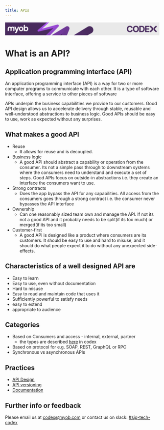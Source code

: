 ```yaml
---
title: APIs
---
```

<!-- confluence-page-id: 9293923284 -->
![](../assets/BANNER.png)

# What is an API?

## Application programming interface (API)

An application programming interface (API) is a way for two or more computer programs to communicate with each other. It is a type of software interface, offering a service to other pieces of software

APIs underpin the business capabilities we provide to our customers. Good API design allows us to accelerate delivery through stable, reusable and well-understood abstractions to business logic. Good APIs should be easy to use, work as expected without any surprises.

## What makes a good API

- Reuse
  - It allows for reuse and is decoupled.
- Business logic
  - A good API should abstract a capability or operation from the consumer. Its not a simple pass through to downstream systems where the consumers need to understand and execute a set of steps. Good APIs focus on outside-in abstractions i.e. they create an interface the consumers want to use.
- Strong contracts
  - Does the app bypass the API for any capabilities. All access from the consumers goes through a strong contract i.e. the consumer never bypasses the API interface
- Ownership
  - Can one reasonably sized team own and manage the API. If not its not a good API and it probably needs to be split(if its too much) or merged(if its too small)
- Customer-first
  - A good API is designed like a product where consumers are its customers. It should be easy to use and hard to misuse, and it should do what people expect it to do without any unexpected side-effects.

## Characteristics of a well designed API are

- Easy to learn
- Easy to use, even without documentation
- Hard to misuse
- Easy to read and maintain code that uses it
- Sufficiently powerful to satisfy needs
- easy to extend
- appropriate to audience

## Categories

- Based on Consumers and access - internal, external, partner
  - the types are described [here](./api-design/types.md) in codex
- Based on protocol for e.g. SOAP, REST, GraphQL or RPC
- Synchronous vs asynchronous APIs

## Practices

- [API Design](./api-design/README.md)
- [API versioning](./api-security/versioning.md)
- [Documentation](./documentation.md)

## Further info or feedback

Please email us at <codex@myob.com> or contact us on slack: [#sig-tech-codex](https://myob.slack.com/archives/C02N8ADPGUX)
